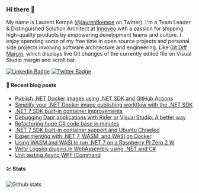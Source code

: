 ### Hi there 👋

My name is Laurent Kempé ([@laurentkempe](https://twitter.com/laurentkempe) on Twitter). I'm a Team Leader & Distinguished Solution Architect at [Innoveo](https://www.innoveo.com/) with a passion for shipping high-quality products by empowering development teams and culture.
I enjoy spending some of my free time in open source projects and personal side projects involving software architecture and engineering. Like [Git Diff Margin](https://github.com/laurentkempe/GitDiffMargin/), which displays live Git changes of the currently edited file on Visual Studio margin and scroll bar.

[![Linkedin Badge](https://img.shields.io/badge/-LinkedIn-blue?style=flat-square&logo=Linkedin&logoColor=white&link=https://www.linkedin.com/in/laurentkempe/)](https://www.linkedin.com/in/laurentkempe/)
[![Twitter Badge](https://img.shields.io/badge/-Twitter-1ca0f1?style=flat-square&labelColor=1ca0f1&logo=twitter&logoColor=white&link=https://twitter.com/laurentkempe)](https://twitter.com/laurentkempe)


#### 📗 Recent blog posts
<!--START_SECTION:feed-->
* [Publish .NET Docker images using .NET SDK and GitHub Actions](https:&#x2F;&#x2F;laurentkempe.com&#x2F;2023&#x2F;10&#x2F;30&#x2F;publish-dotnet-docker-images-using-dotnet-sdk-and-github-actions&#x2F;)
* [Simplify your .NET Docker image publishing workflow with the .NET SDK](https:&#x2F;&#x2F;laurentkempe.com&#x2F;2023&#x2F;10&#x2F;24&#x2F;simplify-your-dotnet-docker-image-publishing-workflow-with-the-dotnet-sdk&#x2F;)
* [.NET 7 SDK built-in container improvements](https:&#x2F;&#x2F;laurentkempe.com&#x2F;2023&#x2F;03&#x2F;13&#x2F;dotnet-7-sdk-built-in-container-improvements&#x2F;)
* [Debugging Dapr applications with Rider or Visual Studio: A better way](https:&#x2F;&#x2F;laurentkempe.com&#x2F;2023&#x2F;02&#x2F;27&#x2F;debugging-dapr-applications-with-rider-or-visual-studio-a-better-way&#x2F;)
* [Refactoring huge C# code base in minutes](https:&#x2F;&#x2F;laurentkempe.com&#x2F;2023&#x2F;02&#x2F;20&#x2F;refactoring-huge-csharp-code-base-in-minutes&#x2F;)
* [.NET 7 SDK built-in container support and Ubuntu Chiseled](https:&#x2F;&#x2F;laurentkempe.com&#x2F;2022&#x2F;11&#x2F;14&#x2F;dotnet-7-sdk-built-in-container-support-and-ubuntu-chiseled&#x2F;)
* [Experimenting with .NET 7, WASM, and WASI on Docker](https:&#x2F;&#x2F;laurentkempe.com&#x2F;2022&#x2F;10&#x2F;31&#x2F;experimenting-with-dotnet-7-wasm-and-wasi-on-docker&#x2F;)
* [Using WASM and WASI to run .NET 7 on a Raspberry PI Zero 2 W](https:&#x2F;&#x2F;laurentkempe.com&#x2F;2022&#x2F;10&#x2F;29&#x2F;using-wasm-and-wasi-to-run-dotnet-7-on-a-raspberry-pi-zero-2-w&#x2F;)
* [Write Logseq plugins in WebAssembly using .NET and C#](https:&#x2F;&#x2F;laurentkempe.com&#x2F;2022&#x2F;10&#x2F;12&#x2F;write-logseq-plugins-in-webassembly-using-dotnet-and-csharp&#x2F;)
* [Unit testing Async WPF ICommand](https:&#x2F;&#x2F;laurentkempe.com&#x2F;2022&#x2F;02&#x2F;10&#x2F;unit-testing-async-wpf-icommand&#x2F;)
<!--END_SECTION:feed-->

#### 💹 Stats

![Github stats](https://github-readme-stats.vercel.app/api?username=laurentkempe&show_icons=true&hide_border=true)
<!-- https://github-readme-stats.vercel.app/api/top-langs/?username=clsivo&hide=html&layout=compac -->

<!--
**laurentkempe/laurentkempe** is a ✨ _special_ ✨ repository because its `README.md` (this file) appears on your GitHub profile.

Here are some ideas to get you started:

- 🔭 I’m currently working on ...
- 🌱 I’m currently learning ...
- 👯 I’m looking to collaborate on ...
- 🤔 I’m looking for help with ...
- 💬 Ask me about ...
- 📫 How to reach me: ...
- 😄 Pronouns: ...
- ⚡ Fun fact: ...
-->
